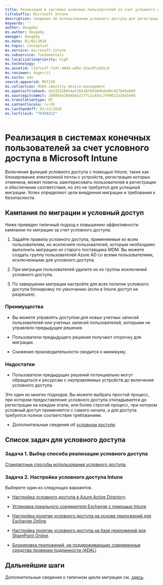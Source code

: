 ```yaml
---
title: Реализация в системах конечных пользователей за счет условного доступа
titleSuffix: Microsoft Intune
description: Сведения об использовании условного доступа для регистрации в Microsoft Intune.
keywords: ''
author: dougeby
ms.author: dougeby
manager: dougeby
ms.date: 01/02/2018
ms.topic: conceptual
ms.service: microsoft-intune
ms.subservice: fundamentals
ms.localizationpriority: high
ms.technology: ''
ms.assetid: c2d7ce3f-fe97-4044-ad9e-25ac8fa301c9
ms.reviewer: dagerrit
ms.suite: ems
search.appverid: MET150
ms.collection: M365-identity-device-management
ms.openlocfilehash: da332528854af2b53879d30d6de90c927b49a889
ms.sourcegitcommit: 3d895be2844bda2177c2c85dc2f09612a1be5490
ms.translationtype: HT
ms.contentlocale: ru-RU
ms.lasthandoff: 03/13/2020
ms.locfileid: "79358212"
---
```

# <a name="drive-end-user-adoption-with-conditional-access-in-microsoft-intune"></a>Реализация в системах конечных пользователей за счет условного доступа в Microsoft Intune

Включение функций условного доступа с помощью Intune, таких как блокирование электронной почты с устройств, регистрация которых отменена, может помочь заинтересовать пользователей в регистрации и обеспечении соответствия, но это не требуется для успешной миграции. Успех определяют цели внедрения миграции и требования к безопасности.

## <a name="migration-campaign-with-conditional-access"></a>Кампания по миграции и условный доступ

Ниже приведен типичный подход к повышению эффективности кампании по миграции за счет условного доступа.

1. Задайте правила условного доступа, применяемые ко всем пользователям, но исключите пользователей, которым необходимо выполнить миграцию из старого поставщика MDM. Вы можете создать группу пользователей Azure AD со всеми пользователями, исключенными для условного доступа.

2. При миграции пользователей удалите их из группы исключений условного доступа.

3. По завершении миграции настройте для всех политик условного доступа блокировку по умолчанию (если в Intune доступ не разрешен).

### <a name="advantages"></a>Преимущества

- Вы можете управлять доступом для новых учетных записей пользователей или учетных записей пользователей, которыми не управляло предыдущее решение.

- Пользователи предыдущего решения получают отсрочку для миграции.

- Снижение производительности сводится к минимуму.

### <a name="disadvantages"></a>Недостатки

- Пользователи предыдущих решений потенциально могут обращаться к ресурсам с неуправляемых устройств до включения условного доступа.


Это один из многих подходов. Вы можете выбрать простой процесс, при котором предоставление условного доступа откладывается до регистрации на каждом этапе, или более строгий процесс, при котором условный доступ применяется с самого начала, а для доступа требуется полное соответствие требованиям.

- Дополнительные сведения об [условном доступе](../protect/conditional-access.md).

## <a name="task-list-for-conditional-access"></a>Список задач для условного доступа

### <a name="task-1-decide-how-you-are-going-to-implement-conditional-access"></a>Задача 1. Выбор способа реализации условного доступа

[Стандартные способы использования условного доступа](../protect/conditional-access-intune-common-ways-use.md).

### <a name="task-2-set-up-intune-conditional-access"></a>Задача 2. Настройка условного доступа Intune

Выберите один из следующих вариантов.

- [Настройка условного доступа в Azure Active Directory](https://docs.microsoft.com/azure/active-directory/active-directory-conditional-access-azure-portal).

- [Установка локального соединителя Exchange с помощью Intune](../protect/exchange-connector-install.md)

- [Настройка политик условного доступа на основе приложений для Exchange Online](../protect/app-based-conditional-access-intune-create.md).

- [Настройка политик условного доступа на базе приложений для SharePoint Online](../protect/app-based-conditional-access-intune-create.md).

- [Блокировка приложений, не поддерживающих современные средства проверки подлинности (ADAL)](../protect/app-modern-authentication-block.md)

## <a name="next-steps"></a>Дальнейшие шаги

Дополнительные сведения о типичном цикле миграции см. [здесь](migration-guide-cycle.md).
